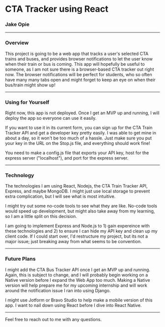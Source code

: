 # CTA Tracker using React
### Jake Opie

---

### Overview
This project is going to be a web app that tracks a user's selected CTA trains and buses, and provides browser notifications to let the user know when their train or bus is coming. This app will hopefully be useful to someone, as I am not sure there is a browser-based CTA tracker out right now. The browser notifications will be perfect for students, who so often have many many tabs open and might forget to keep an eye on when their bus/train might show up!

---
### Using for Yourself
Right now, this app is not deployed. Once I get an MVP up and running, I will deploy the app so everyone can use it easily.

If you want to use it in its current form, you can sign up for the CTA Train Tracker API and get a developer key pretty easily. I was able to get mine in about a day, so it won't be too much of a hassle. Just make sure you put your key in the URL on the Stop.js file, and everything should work fine! 

You need to make a config.js file that exports your API key, host for the express server ("localhost"), and port for the express server.

---
### Technology
The technologies I am using React, Nodejs, the CTA Train Tracker API, Express, and maybe MongoDB. I might just use local storage to prevent extra complication, but I will see what is most intuitive.

I might try out some no-code tools to see what they are like. No-code tools would speed up development, but might also take away from my learning, so I am a little split on this decision.

I am going to implement Express and Node.js to 1) gain expereince with these technologies and 2) to ensure I can hide my API key and clean up my client code. If I could start over, I'd restructure my project, but its not a major issue; just breaking away from what seems to be convention.

---
### Future Plans
I might add the CTA Bus Tracker API once I get an MVP up and running. Again, this is subject to change, and I will probably begin working on a Native version before I expand the Web App too much. Making a Native version will help prepare me for my upcoming internship and will work around the notification issue I ran into using Django.

I might use Jotform or Bravo Studio to help make a mobile version of this app. I want to nail down using React before I dive into React Native.

---

Feel free to reach out to me with any questions.
